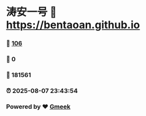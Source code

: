 # 涛安一号 :link: https://bentaoan.github.io 
### :page_facing_up: [106](https://bentaoan.github.io/tag.html) 
### :speech_balloon: 0 
### :hibiscus: 181561 
### :alarm_clock: 2025-08-07 23:43:54 
### Powered by :heart: [Gmeek](https://github.com/Meekdai/Gmeek)
